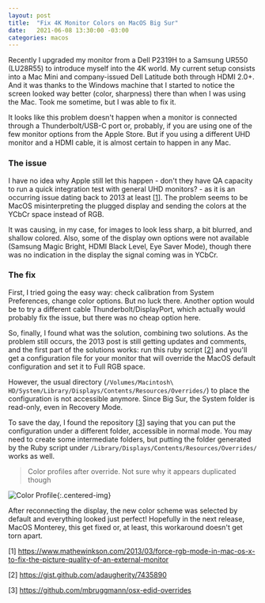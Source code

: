 ```yaml
---
layout: post
title:  "Fix 4K Monitor Colors on MacOS Big Sur"
date:   2021-06-08 13:30:00 -03:00
categories: macos 
---
```


Recently I upgraded my monitor from a Dell P2319H to a Samsung UR550 (LU28R55) to introduce myself into the 4K world. My current setup consists into a Mac Mini and company-issued Dell Latitude both through HDMI 2.0+. And it was thanks to the Windows machine that I started to notice the screen looked way better (color, sharpness) there than when I was using the Mac. Took me sometime, but I was able to fix it.

It looks like this problem doesn't happen when a monitor is connected through a Thunderbolt/USB-C port or, probably, if you are using one of the few monitor options from the Apple Store. But if you using a different UHD monitor and a HDMI cable, it is almost certain to happen in any Mac.

### The issue

I have no idea why Apple still let this happen - don't they have QA capacity to run a quick integration test with general UHD monitors? - as it is an occurring issue dating back to 2013 at least [[1](#1)]. The problem seems to be MacOS misinterpreting the plugged display and sending the colors at the YCbCr space instead of RGB.

It was causing, in my case, for images to look less sharp, a bit blurred, and shallow colored. Also, some of the display own options were not available (Samsung Magic Bright, HDMI Black Level, Eye Saver Mode), though there was no indication in the display the signal coming was in YCbCr.

### The fix

First, I tried going the easy way: check calibration from System Preferences, change color options. But no luck there. Another option would be to try a different cable Thunderbolt/DisplayPort, which actually would probably fix the issue, but there was no cheap option here.

So, finally, I found what was the solution, combining two solutions. As the problem still occurs, the 2013 post is still getting updates and comments, and the first part of the solutions works: run this ruby script [[2](#2)] and you'll get a configuration file for your monitor that will override the MacOS default configuration and set it to Full RGB space.

However, the usual directory (`/Volumes/Macintosh\ HD/System/Library/Displays/Contents/Resources/Overrides/`) to place the configuration is not accessible anymore. Since Big Sur, the System folder is read-only, even in Recovery Mode.

To save the day, I found the repository [[3](#3)] saying that you can put the configuration under a different folder, accessible in normal mode. You may need to create some intermediate folders, but putting the folder generated by the Ruby script under `/Library/Displays/Contents/Resources/Overrides/` works as well.

> Color profiles after override. Not sure why it appears duplicated though

![Color Profile]({{site.baseurl}}/assets/edid_override.png){:.centered-img}

After reconnecting the display, the new color scheme was selected by default and everything looked just perfect! Hopefully in the next release, MacOS Monterey, this get fixed or, at least, this workaround doesn't get torn apart.

<a name="1">[1]</a> <https://www.mathewinkson.com/2013/03/force-rgb-mode-in-mac-os-x-to-fix-the-picture-quality-of-an-external-monitor>

<a name="2">[2]</a> <https://gist.github.com/adaugherity/7435890>

<a name="3">[3]</a> <https://github.com/mbruggmann/osx-edid-overrides>